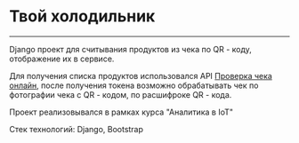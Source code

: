 # Твой холодильник 

---
Django проект для считывания продуктов из чека по QR - коду, отображение их в сервисе.


Для получения списка продуктов использовался API  [Проверка чека онлайн](https://proverkacheka.com/), после получения токена возможно обрабатывать чек по фотографии чека с QR - кодом, по расшифроке QR - кода.

Проект реализовывался в рамках курса "Аналитика в IoT"

Стек технологий: Django, Bootstrap
